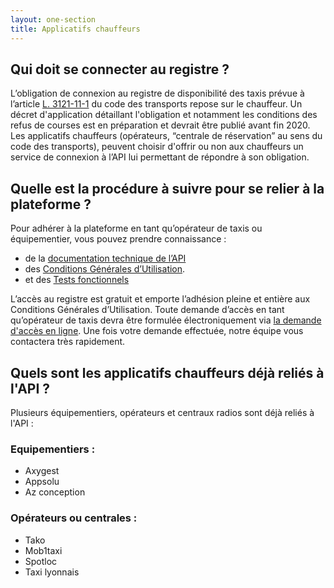```yaml
---
layout: one-section
title: Applicatifs chauffeurs
---
```



## Qui doit se connecter au registre ? 

L’obligation de connexion au registre de disponibilité des taxis prévue à l’article [L. 3121-11-1](https://www.legifrance.gouv.fr/codes/article_lc/LEGIARTI000039784232/2020-12-27) du code des transports repose sur le chauffeur. Un décret d'application détaillant l'obligation et notamment les conditions des refus de courses est en préparation et devrait être publié avant fin 2020. Les applicatifs chauffeurs (opérateurs, “centrale de réservation” au sens du code des transports), peuvent choisir d'offrir ou non aux chauffeurs un service de connexion à l’API lui permettant de répondre à son obligation. 


## Quelle est la procédure à suivre pour se relier à la plateforme ?

Pour adhérer à la plateforme en tant qu’opérateur de taxis ou équipementier, vous pouvez prendre connaissance :
  - de la [documentation technique de l’API](/tech.html)
  - des [Conditions Générales d’Utilisation](/assets/documents/CGU.pdf).
  - et des [Tests fonctionnels](/tests.html)


L’accès au registre est gratuit et emporte l’adhésion pleine et entière aux Conditions Générales d’Utilisation. Toute demande d’accès en tant qu’opérateur de taxis devra être formulée électroniquement via [la demande d'accès en ligne](https://api.gouv.fr/les-api/le-taxi/demande-acces). Une fois votre demande effectuée, notre équipe vous contactera très rapidement. 


## Quels sont les applicatifs chauffeurs déjà reliés à l'API ?

Plusieurs équipementiers, opérateurs et centraux radios sont déjà reliés à l'API :

### Equipementiers : 
- Axygest
- Appsolu
- Az conception 

### Opérateurs ou centrales :
- Tako
- Mob1taxi
- Spotloc
- Taxi lyonnais




